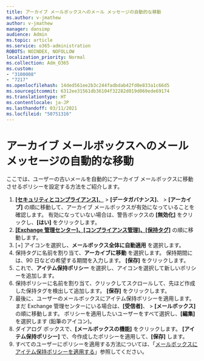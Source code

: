 ```yaml
---
title: アーカイブ メールボックスへのメール メッセージの自動的な移動
ms.author: v-jmathew
author: v-jmathew
manager: dansimp
audience: Admin
ms.topic: article
ms.service: o365-administration
ROBOTS: NOINDEX, NOFOLLOW
localization_priority: Normal
ms.collection: Adm_O365
ms.custom:
- "3100008"
- "7217"
ms.openlocfilehash: 14ded561ee2b3c244fadbdab42fd0e833a1c66d5
ms.sourcegitcommit: 6312ee31561db36104f32282d019d069ede69174
ms.translationtype: HT
ms.contentlocale: ja-JP
ms.lasthandoff: 03/11/2021
ms.locfileid: "50751316"
---
```

# <a name="automatically-move-email-messages-to-the-archive-mailbox"></a>アーカイブ メールボックスへのメール メッセージの自動的な移動

ここでは、ユーザーの古いメールを自動的にアーカイブ メールボックスに移動させるポリシーを設定する方法をご紹介します。

1. [**[セキュリティとコンプライアンス]**、](https://go.microsoft.com/fwlink/p/?linkid=2077143) > **[データガバナンス]**、 > **[アーカイブ]** の順に移動して、アーカイブ メールボックスが有効になっていることを確認します。 有効になっていない場合は、警告ボックスの **[無効化]** をクリックし、**[はい]** をクリックします。
2. [**[Exchange 管理センター]、[コンプライアンス管理]、[保持タグ]**](https://go.microsoft.com/fwlink/?linkid=2059104) の順に移動します。
3. [+] アイコンを選択し、**メールボックス全体に自動適用** を選択します。
4. 保持タグに名前を割り当て、**アーカイブに移動** を選択します。 保持期間には、90 日などの希望する期間を入力します。 **[保存]** をクリックします。
5. これで、**アイテム保持ポリシー** を選択し、アイコンを選択して新しいポリシーを追加します。
6. 保持ポリシーに名前を割り当て、クリックしてスクロールして、先ほど作成した保持タグを検出して追加します。 **[保存]** をクリックします。
7. 最後に、ユーザーのメールボックスにアイテム保持ポリシーを適用します。まだ Exchange 管理センターにいる場合は、**[受信者]**、 > **[メールボックス]** の順に移動します。 ポリシーを適用したいユーザーをすべて選択し、**[編集]** を選択します (鉛筆のアイコン)。
8. ダイアログ ボックスで、**[メールボックスの機能]** をクリックします。 **[アイテム保持ポリシー]** で、今作成したポリシーを適用して、**[保存]** します。
9. すべてのユーザーにポリシーを適用する方法については、「[メールボックスにアイテム保持ポリシーを適用する](https://docs.microsoft.com/exchange/security-and-compliance/messaging-records-management/apply-retention-policy)」参照してください。
